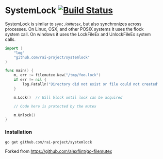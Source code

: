 # SystemLock [![Build Status](https://travis-ci.org/rai-project/systemlock.svg?branch=master)](https://travis-ci.org/rai-project/systemlock)

SystemLock is similar to `sync.RWMutex`, but also synchronizes across processes.
On Linux, OSX, and other POSIX systems it uses the flock system call. On windows
it uses the LockFileEx and UnlockFileEx system calls.

```go
import (
	"log"
	"github.com/rai-project/systemlock"
)

func main() {
	m, err := filemutex.New("/tmp/foo.lock")
	if err != nil {
		log.Fatalln("Directory did not exist or file could not created")
	}

	m.Lock()  // Will block until lock can be acquired

	// Code here is protected by the mutex

	m.Unlock()
}
```

### Installation

    go get github.com/rai-project/systemlock

Forked from https://github.com/alexflint/go-filemutex